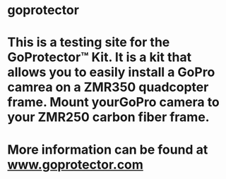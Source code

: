 # goprotector
# This is a testing site for the GoProtector™ Kit. It is a kit that allows you to easily install a GoPro camrea on a ZMR350 quadcopter frame. Mount yourGoPro camera to your ZMR250 carbon fiber frame.
# More information can be found at www.goprotector.com

